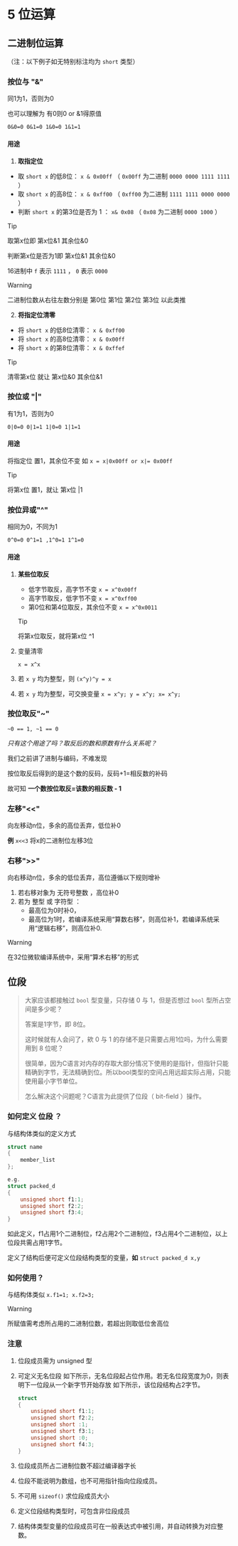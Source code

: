 # 5 位运算

## 二进制位运算

（注：以下例子如无特别标注均为 `short` 类型）

### 按位与 "&"

同1为1，否则为0

也可以理解为 有0则0 or &1得原值

`0&0=0 0&1=0 1&0=0 1&1=1`

#### 用途

1. **取指定位**

- 取 `short x` 的低8位： `x & 0x00ff` （ `0x00ff` 为二进制 `0000 0000 1111 1111` ）
- 取 `short x` 的高8位： `x & 0xff00` （ `0xff00` 为二进制 `1111 1111 0000 0000` ）
- 判断 `short x` 的第3位是否为 1 ： `x& 0x08` （ `0x08` 为二进制 `0000 1000` ）

> [!tip]
>
> 取第x位即 第x位&1 其余位&0
>
> 判断第x位是否为1即 第x位&1 其余位&0
>
> 16进制中 `f` 表示 `1111` ， `0` 表示 `0000`

> [!warning]
>
> 二进制位数从右往左数分别是 第0位 第1位 第2位 第3位 以此类推

2. **将指定位清零**

- 将 `short x` 的低8位清零： `x & 0xff00`
- 将 `short x` 的高8位清零： `x & 0x00ff`
- 将 `short x` 的第8位清零： `x & 0xffef`

> [!tip]
>
> 清零第x位 就让 第x位&0 其余位&1

### 按位或 "|"

有1为1，否则为0

`0|0=0 0|1=1 1|0=0 1|1=1`

#### 用途

将指定位 置1，其余位不变 如 `x = x|0x00ff or x|= 0x00ff`  

> [!tip]
>
> 将第x位 置1，就让 第x位 |1

### 按位异或"^"

相同为0，不同为1

`0^0=0 0^1=1 ,1^0=1 1^1=0`

#### 用途

1. **某些位取反**

   - 低字节取反，高字节不变 `x = x^0x00ff`
   - 高字节取反，低字节不变 `x = x^0xff00`
   - 第0位和第4位取反，其余位不变 `x = x^0x0011`

   > [!tip]
   >
   > 将第x位取反，就将第x位 ^1

2. 变量清零

   `x = x^x`

3. 若 `x y` 均为整型，则 `(x^y)^y = x`

4. 若 `x y` 均为整型，可交换变量 `x = x^y; y = x^y; x= x^y;`

### 按位取反"~"

`~0 == 1, ~1 == 0`

*只有这个用途了吗？取反后的数和原数有什么关系呢？*

我们之前讲了进制与编码，不难发现

按位取反后得到的是这个数的反码，反码+1=相反数的补码

故可知 **一个数按位取反=该数的相反数 - 1**

### 左移"<<"

向左移动n位，多余的高位丢弃，低位补0

**例** `x<<3` 将x的二进制位左移3位

### 右移">>"

向右移动n位，多余的低位丢弃，高位遵循以下规则增补

1. 若右移对象为 无符号整数 ，高位补0
2. 若为 整型 或 字符型 ：
   - 最高位为0时补0，
   - 最高位为1时，若编译系统采用“算数右移”，则高位补1，若编译系统采用“逻辑右移”，则高位补0.

> [!warning]
>
> 在32位微软编译系统中，采用“算术右移”的形式

## 位段

> 大家应该都接触过 `bool` 型变量，只存储 0 与 1，但是否想过 `bool` 型所占空间是多少呢？
>
> 答案是1字节，即 8位。
>
> 这时候就有人会问了，欸 0 与 1 的存储不是只需要占用1位吗，为什么需要用到 8 位呢？
>
> 很简单，因为C语言对内存的存取大部分情况下使用的是指针，但指针只能精确到字节，无法精确到位。所以bool类型的空间占用远超实际占用，只能使用最小字节单位。
>
> 怎么解决这个问题呢？C语言为此提供了位段（ bit-field ）操作。

### 如何定义 位段 ？

与结构体类似的定义方式

```C
struct name
{
    member_list  
};

e.g. 
struct packed_d
{
    unsigned short f1:1;
    unsigned short f2:2;
    unsigned short f3:4;
}
```

如此定义，f1占用1个二进制位，f2占用2个二进制位，f3占用4个二进制位，以上位段共需占用1字节。

定义了结构后便可定义位段结构类型的变量，**如** `struct packed_d x,y`

### 如何使用？

与结构体类似 `x.f1=1; x.f2=3;`

> [!warning]
>
> 所赋值需考虑所占用的二进制位数，若超出则取低位舍高位

### 注意

1. 位段成员需为 unsigned 型

2. 可定义无名位段 如下所示，无名位段起占位作用。若无名位段宽度为0，则表明下一位段从一个新字节开始存放 如下所示，该位段结构占2字节。

   ```C
   struct
   {
       unsigned short f1:1;
       unsigned short f2:2;
       unsigned short :1;
       unsigned short f3:1;
       unsigned short :0;
       unsigned short f4:3;
   }
   ```

3. 位段成员所占二进制位数不超过编译器字长

4. 位段不能说明为数组，也不可用指针指向位段成员。

5. 不可用 `sizeof()` 求位段成员大小

6. 定义位段结构类型时，可包含非位段成员

7. 结构体类型变量的位段成员可在一般表达式中被引用，并自动转换为对应整数。

